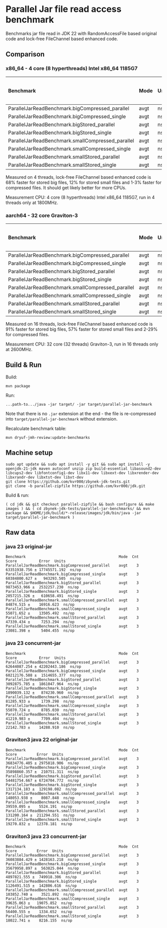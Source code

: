 <!--- ( vim: set tw=120: ) --->

# Parallel Jar file read access benchmark

Benchmarks jar file read in JDK 22 with RandomAccessFile based original code and lock-free FileChannel based enhanced code.

## Comparison

### x86_64 - 4 core (8 hyperthreads) Intel x86_64 1185G7

<!--- benchmark:table:jarfile-x86_64:filter=^ParallelJarReadBenchmark\..*&compare=java-23-original-jar:basic test: --->

|Benchmark                                        |Mode|Units|java-23-original-jar|java-23-concurrent-jar|java-23-original-jar%|java-23-concurrent-jar%|
|:------------------------------------------------|:---|:----|-------------------:|---------------------:|--------------------:|----------------------:|
|ParallelJarReadBenchmark.bigCompressed_parallel  |avgt|ns/op|        63351938.756|          62644087.254|                   +0|                     -1|
|ParallelJarReadBenchmark.bigCompressed_single    |avgt|ns/op|        60384800.627|          60212176.588|                   +0|                     +0|
|ParallelJarReadBenchmark.bigStored_parallel      |avgt|ns/op|         9873453.966|           3092875.785|                   +0|                    -68|
|ParallelJarReadBenchmark.bigStored_single        |avgt|ns/op|         2057215.326|           1890039.132|                   +0|                     -8|
|ParallelJarReadBenchmark.smallCompressed_parallel|avgt|ns/op|           84874.515|             81285.933|                   +0|                     -4|
|ParallelJarReadBenchmark.smallCompressed_single  |avgt|ns/op|           55071.652|             55070.724|                   +0|                     +0|
|ParallelJarReadBenchmark.smallStored_parallel    |avgt|ns/op|           47339.434|             41219.983|                   +0|                    -12|
|ParallelJarReadBenchmark.smallStored_single      |avgt|ns/op|           23081.398|             22142.783|                   +0|                     -4|

Measured on 4 threads, lock-free FileChannel based enhanced code is 68% faster for stored big files, 12% for stored
small files and 1-3% faster for compressed files.  It should get likely better for more CPUs.

Measurement CPU: 4 core (8 hyperthreads) Intel x86_64 1185G7, run in 4 threads only at 1800MHz. 


### aarch64 - 32 core Graviton-3

<!--- benchmark:table:jarfile-aarch64:filter=^ParallelJarReadBenchmark\..*&compare=java-23-original-jar:basic test: --->

|Benchmark                                        |Mode|Units|java-23-original-jar|java-23-concurrent-jar|java-23-original-jar%|java-23-concurrent-jar%|
|:------------------------------------------------|:---|:----|-------------------:|---------------------:|--------------------:|----------------------:|
|ParallelJarReadBenchmark.bigCompressed_parallel  |avgt|ns/op|        36834776.405|          36083884.429|                   +0|                     -2|
|ParallelJarReadBenchmark.bigCompressed_single    |avgt|ns/op|        35898860.357|          35679958.897|                   +0|                     +0|
|ParallelJarReadBenchmark.bigStored_parallel      |avgt|ns/op|        54481754.667|           4897821.555|                   +0|                    -91|
|ParallelJarReadBenchmark.bigStored_single        |avgt|ns/op|         1317134.183|           1126491.515|                   +0|                    -14|
|ParallelJarReadBenchmark.smallCompressed_parallel|avgt|ns/op|          148053.938|            103852.740|                   +0|                    -29|
|ParallelJarReadBenchmark.smallCompressed_single  |avgt|ns/op|           39559.095|             39635.063|                   +0|                     +0|
|ParallelJarReadBenchmark.smallStored_parallel    |avgt|ns/op|          131200.164|             56400.555|                   +0|                    -57|
|ParallelJarReadBenchmark.smallStored_single      |avgt|ns/op|           19270.832|             18022.741|                   +0|                     -6|

Measured on 16 threads, lock-free FileChannel based enhanced code is 91% faster for stored big files, 57% faster for
stored small files and 2-29% for compressed files.

Measurement CPU: 32 core (32 threads) Graviton-3, run in 16 threads only at 2600MHz.


## Build & Run

Build:
```
mvn package
```

Run:
```
...path-to.../java -jar target/ -jar target/parallel-jar-benchmark
```
Note that there is no `.jar` extension at the end - the file is re-compressed into `target/parallel-jar-benchmark` without extension.

Recalculate benchmark table:
```
mvn dryuf-jmh-review:update-benchmarks
```


## Machine setup

```
sudo apt update && sudo apt install -y git && sudo apt install -y openjdk-21-jdk maven autoconf unzip zip build-essential libasound2-dev libcups2-dev libfontconfig1-dev libx11-dev libxext-dev libxrender-dev libxrandr-dev libxtst-dev libxt-dev
git clone https://github.com/kvr000/zbynek-jdk-tests.git
git clone -b parallel-zipfile https://github.com/kvr000/jdk.git
```

Build & run:
```
( cd jdk && git checkout parallel-zipfile && bash configure && make images ) && ( cd zbynek-jdk-tests/parallel-jar-benchmarks/ && mvn package && $HOME/jdk/build/*-release/images/jdk/bin/java -jar target/parallel-jar-benchmark )
```

## Raw data

### java 23 original-jar

<!--- benchmark:data:jarfile-x86_64:java-23-original-jar: --->

```
Benchmark                                          Mode  Cnt         Score          Error  Units
ParallelJarReadBenchmark.bigCompressed_parallel    avgt    3  63351938.756 ± 17745571.192  ns/op
ParallelJarReadBenchmark.bigCompressed_single      avgt    3  60384800.627 ±   943293.505  ns/op
ParallelJarReadBenchmark.bigStored_parallel        avgt    3   9873453.966 ±  2532257.230  ns/op
ParallelJarReadBenchmark.bigStored_single          avgt    3   2057215.326 ±   610658.491  ns/op
ParallelJarReadBenchmark.smallCompressed_parallel  avgt    3     84874.515 ±    16916.623  ns/op
ParallelJarReadBenchmark.smallCompressed_single    avgt    3     55071.652 ±    13505.492  ns/op
ParallelJarReadBenchmark.smallStored_parallel      avgt    3     47339.434 ±     7253.294  ns/op
ParallelJarReadBenchmark.smallStored_single        avgt    3     23081.398 ±     5404.455  ns/op
```

### java 23 concurrent-jar

<!--- benchmark:data:jarfile-x86_64:java-23-concurrent-jar: --->

```
Benchmark                                          Mode  Cnt         Score          Error  Units
ParallelJarReadBenchmark.bigCompressed_parallel    avgt    3  62644087.254 ± 42202443.186  ns/op
ParallelJarReadBenchmark.bigCompressed_single      avgt    3  60212176.588 ±  1514655.377  ns/op
ParallelJarReadBenchmark.bigStored_parallel        avgt    3   3092875.785 ±  1861047.964  ns/op
ParallelJarReadBenchmark.bigStored_single          avgt    3   1890039.132 ±   874230.960  ns/op
ParallelJarReadBenchmark.smallCompressed_parallel  avgt    3     81285.933 ±     1739.298  ns/op
ParallelJarReadBenchmark.smallCompressed_single    avgt    3     55070.724 ±     8785.030  ns/op
ParallelJarReadBenchmark.smallStored_parallel      avgt    3     41219.983 ±     7709.404  ns/op
ParallelJarReadBenchmark.smallStored_single        avgt    3     22142.783 ±    14288.910  ns/op
```

### Graviton3 java 22 original-jar

<!--- benchmark:data:jarfile-aarch64:java-23-original-jar: --->

```
Benchmark                                          Mode  Cnt         Score         Error  Units
ParallelJarReadBenchmark.bigCompressed_parallel    avgt    3  36834776.405 ± 2975818.906  ns/op
ParallelJarReadBenchmark.bigCompressed_single      avgt    3  35898860.357 ±  210751.311  ns/op
ParallelJarReadBenchmark.bigStored_parallel        avgt    3  54481754.667 ± 6724704.772  ns/op
ParallelJarReadBenchmark.bigStored_single          avgt    3   1317134.183 ±  129198.082  ns/op
ParallelJarReadBenchmark.smallCompressed_parallel  avgt    3    148053.938 ±    8087.848  ns/op
ParallelJarReadBenchmark.smallCompressed_single    avgt    3     39559.095 ±    5524.191  ns/op
ParallelJarReadBenchmark.smallStored_parallel      avgt    3    131200.164 ±  211294.551  ns/op
ParallelJarReadBenchmark.smallStored_single        avgt    3     19270.832 ±   12378.181  ns/op
```

### Graviton3 java 23 concurrent-jar

<!--- benchmark:data:jarfile-aarch64:java-23-concurrent-jar: --->

```
Benchmark                                          Mode  Cnt         Score         Error  Units
ParallelJarReadBenchmark.bigCompressed_parallel    avgt    3  36083884.429 ± 1428163.218  ns/op
ParallelJarReadBenchmark.bigCompressed_single      avgt    3  35679958.897 ±  563825.044  ns/op
ParallelJarReadBenchmark.bigStored_parallel        avgt    3   4897821.555 ±  749918.306  ns/op
ParallelJarReadBenchmark.bigStored_single          avgt    3   1126491.515 ±  142806.616  ns/op
ParallelJarReadBenchmark.smallCompressed_parallel  avgt    3    103852.740 ±    3521.892  ns/op
ParallelJarReadBenchmark.smallCompressed_single    avgt    3     39635.063 ±   19075.852  ns/op
ParallelJarReadBenchmark.smallStored_parallel      avgt    3     56400.555 ±    1334.652  ns/op
ParallelJarReadBenchmark.smallStored_single        avgt    3     18022.741 ±    8216.155  ns/op
```
